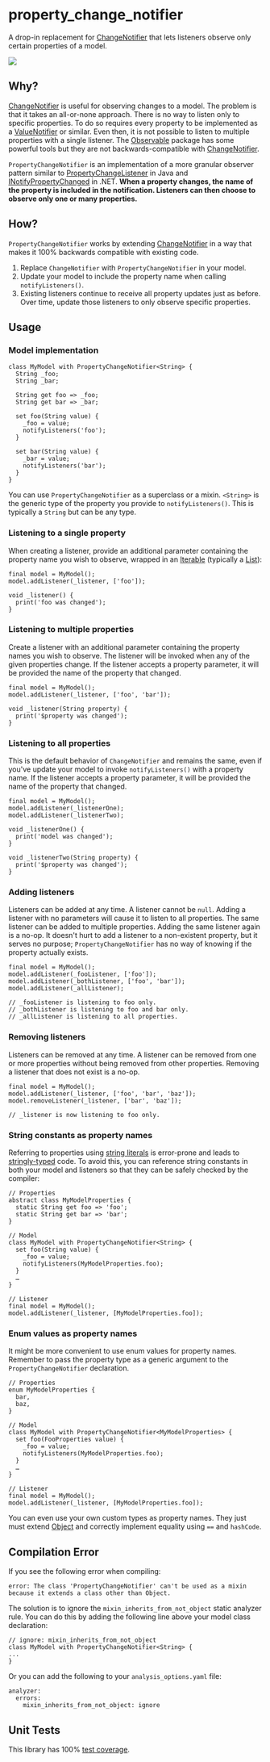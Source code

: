 # property_change_notifier

A drop-in replacement for [ChangeNotifier](https://api.flutter.dev/flutter/foundation/ChangeNotifier-class.html) that lets listeners observe only certain properties of a model.

![](screenshot.png)

## Why?

[ChangeNotifier](https://api.flutter.dev/flutter/foundation/ChangeNotifier-class.html) is useful for observing changes to a model. The problem is that it takes an all-or-none approach. There is no way to listen only to specific properties. To do so requires every property to be implemented as a [ValueNotifier](https://api.flutter.dev/flutter/foundation/ValueNotifier-class.html) or similar. Even then, it is not possible to listen to multiple properties with a single listener. The [Observable](https://medium.com/r/?url=https%3A%2F%2Fpub.dev%2Fpackages%2Fobservable) package has some powerful tools but they are not backwards-compatible with [ChangeNotifier](https://api.flutter.dev/flutter/foundation/ChangeNotifier-class.html).

`PropertyChangeNotifier` is an implementation of a more granular observer pattern similar to [PropertyChangeListener](https://docs.oracle.com/javase/7/docs/api/java/beans/PropertyChangeListener.html) in Java and [INotifyPropertyChanged](https://docs.microsoft.com/en-us/dotnet/api/system.componentmodel.inotifypropertychanged.propertychanged?view=netframework-4.8) in .NET. **When a property changes, the name of the property is included in the notification. Listeners can then choose to observe only one or many properties.**

## How?

`PropertyChangeNotifier` works by extending [ChangeNotifier](https://api.flutter.dev/flutter/foundation/ChangeNotifier-class.html) in a way that makes it 100% backwards compatible with existing code.

1. Replace `ChangeNotifier` with `PropertyChangeNotifier` in your model.
1. Update your model to include the property name when calling `notifyListeners()`.
1. Existing listeners continue to receive all property updates just as before. Over time, update those listeners to only observe specific properties.

## Usage

### Model implementation

```
class MyModel with PropertyChangeNotifier<String> {
  String _foo;
  String _bar;

  String get foo => _foo;
  String get bar => _bar;

  set foo(String value) {
    _foo = value;
    notifyListeners('foo');
  }

  set bar(String value) {
    _bar = value;
    notifyListeners('bar');
  }
}
```

You can use `PropertyChangeNotifier` as a superclass or a mixin. `<String>` is the generic type of the property you provide to `notifyListeners()`. This is typically a `String` but can be any type.

### Listening to a single property
When creating a listener, provide an additional parameter containing the property name you wish to observe, wrapped in an [Iterable](https://api.dartlang.org/stable/2.4.0/dart-core/Iterable-class.html) (typically a [List](https://api.dartlang.org/stable/2.4.0/dart-core/List-class.html)):

```
final model = MyModel();
model.addListener(_listener, ['foo']);

void _listener() {
  print('foo was changed');
}

```

### Listening to multiple properties
Create a listener with an additional parameter containing the property names you wish to observe. The listener will be invoked when any of the given properties change. If the listener accepts a property parameter, it will be provided the name of the property that changed. 

```
final model = MyModel();
model.addListener(_listener, ['foo', 'bar']);

void _listener(String property) {
  print('$property was changed');
}

```

### Listening to all properties
This is the default behavior of `ChangeNotifier` and remains the same, even if you've update your model to invoke `notifyListeners()` with a property name. If the listener accepts a property parameter, it will be provided the name of the property that changed.

```
final model = MyModel();
model.addListener(_listenerOne);
model.addListener(_listenerTwo);

void _listenerOne() {
  print('model was changed');
}

void _listenerTwo(String property) {
  print('$property was changed');
}

```

### Adding listeners
Listeners can be added at any time. A listener cannot be `null`. Adding a listener with no parameters will cause it to listen to all properties. The same listener can be added to multiple properties. Adding the same listener again is a no-op. It doesn't hurt to add a listener to a non-existent property, but it serves no purpose; `PropertyChangeNotifier` has no way of knowing if the property actually exists. 

```
final model = MyModel();
model.addListener(_fooListener, ['foo']);
model.addListener(_bothListener, ['foo', 'bar']);
model.addListener(_allListener);

// _fooListener is listening to foo only.
// _bothListener is listening to foo and bar only.
// _allListener is listening to all properties.

```

### Removing listeners
Listeners can be removed at any time. A listener can be removed from one or more properties without being removed from other properties. Removing a listener that does not exist is a no-op.

```
final model = MyModel();
model.addListener(_listener, ['foo', 'bar', 'baz']);
model.removeListener(_listener, ['bar', 'baz']);

// _listener is now listening to foo only.

```

### String constants as property names

Referring to properties using [string literals](https://api.dartlang.org/stable/2.4.1/dart-core/String-class.html) is error-prone and leads to [stringly-typed](https://www.techopedia.com/definition/31876/stringly-typed) code. To avoid this, you can reference string constants in both your model and listeners so that they can be safely checked by the compiler:

```
// Properties
abstract class MyModelProperties {
  static String get foo => 'foo';
  static String get bar => 'bar';
}

// Model
class MyModel with PropertyChangeNotifier<String> {
  set foo(String value) {
    _foo = value;
    notifyListeners(MyModelProperties.foo);
  }
  …
}

// Listener
final model = MyModel();
model.addListener(_listener, [MyModelProperties.foo]);
```

### Enum values as property names

It might be more convenient to use enum values for property names. Remember to pass the property type as a generic argument to the `PropertyChangeNotifier` declaration.

```
// Properties
enum MyModelProperties {
  bar,
  baz,
}

// Model
class MyModel with PropertyChangeNotifier<MyModelProperties> {
  set foo(FooProperties value) {
    _foo = value;
    notifyListeners(MyModelProperties.foo);
  }
  …
}

// Listener
final model = MyModel();
model.addListener(_listener, [MyModelProperties.foo]);
```

You can even use your own custom types as property names. They just must extend [Object](https://api.dartlang.org/stable/2.4.0/dart-core/Object-class.html) and correctly implement equality using ``==`` and ``hashCode``. 

## Compilation Error

If you see the following error when compiling:

```
error: The class 'PropertyChangeNotifier' can't be used as a mixin because it extends a class other than Object.
```
The solution is to ignore the `mixin_inherits_from_not_object` static analyzer rule. You can do this by adding the following line above your model class declaration:

```
// ignore: mixin_inherits_from_not_object
class MyModel with PropertyChangeNotifier<String> {
...
}
```

Or you can add the following to your `analysis_options.yaml` file:

```
analyzer:
  errors:
    mixin_inherits_from_not_object: ignore
```    

## Unit Tests

This library has 100% [test coverage](coverage/index.html).
